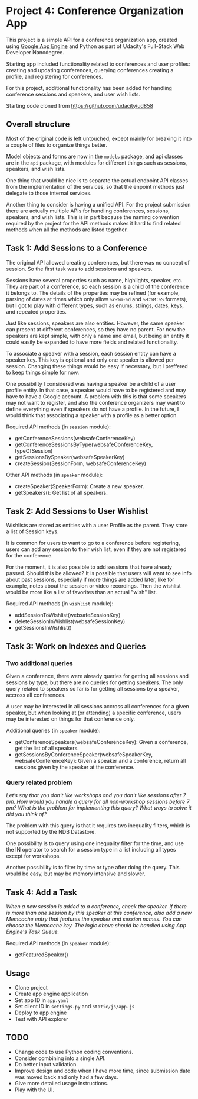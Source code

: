 Project 4: Conference Organization App
======================================

This project is a simple API for a conference organization app, created using
[Google App Engine](https://cloud.google.com/appengine/docs) and Python
as part of Udacity's Full-Stack Web Developer Nanodegree.

Starting app included functionality related to conferences and user profiles:
creating and updating conferences, querying conferences creating a profile,
and registering for conferences. 

For this project, additional functionality has been added for handling
conference sessions and speakers, and user wish lists.

Starting code cloned from https://github.com/udacity/ud858


Overall structure
-----------------

Most of the original code is left untouched, except mainly for breaking it into
a couple of files to organize things better.

Model objects and forms are now in the ```models``` package, and api classes
are in the ```api``` package, with modules for different things such as sessions,
speakers, and wish lists.

One thing that would be nice is to separate the actual endpoint API classes
from the implementation of the services, so that the enpoint methods just
delegate to those internal services.

Another thing to consider is having a unified API. For the project submission
there are actually multiple APIs for handling conferences, sessions, speakers,
and wish lists. This is in part because the naming convention required by the
project for the API methods makes it hard to find related methods when all the
methods are listed together.


Task 1: Add Sessions to a Conference
------------------------------------

The original API allowed creating conferences, but there was no concept
of session. So the first task was to add sessions and speakers.

Sessions have several properties such as name, highlights, speaker, etc.
They are part of a conference, so each session is a child of the conference
it belongs to. The details of the properties may be refined (for example,
parsing of dates at times which only allow ```%Y-%m-%d``` and ```%H:%M:%S```
formats), but I got to play with different types, such as enums, strings,
dates, keys, and repeated properties.

Just like sessions, speakers are also entities. However, the same speaker
can present at different conferences, so they have no parent. For now the
speakers are kept simple, with only a name and email, but being an entity
it could easily be expanded to have more fields and related functionality.

To associate a speaker with a session, each session entity can have
a speaker key. This key is optional and only one speaker is allowed
per session. Changing these things would be easy if necessary, but I
preffered to keep things simple for now.

One possibility I considered was having a speaker be a child of a user
profile entity. In that case, a speaker would have to be registered and
may have to have a Google account. A problem with this is that some
speakers may not want to register, and also the conference organizers
may want to define everything even if speakers do not have a profile.
In the future, I would think that associating a speaker with a profile
as a better option.

Required API methods (in ```session``` module):

- getConferenceSessions(websafeConferenceKey)
- getConferenceSessionsByType(websafeConferenceKey, typeOfSession)
- getSessionsBySpeaker(websafeSpeakerKey)
- createSession(SessionForm, websafeConferenceKey)

Other API methods (in ```speaker``` module):

- createSpeaker(SpeakerForm): Create a new speaker.
- getSpeakers(): Get list of all speakers.


Task 2: Add Sessions to User Wishlist
-------------------------------------

Wishlists are stored as entities with a user Profile as the parent.
They store a list of Session keys.

It is common for users to want to go to a conference before registering,
users can add any session to their wish list, even if they are not registered
for the conference. 

For the moment, it is also possible to add sessions that have already passed.
Should this be allowed? It is possible that users will want to see info about
past sessions, especially if more things are added later, like for example,
notes about the session or video recordings. Then the wishlist would be more
like a list of favorites than an actual "wish" list.

Required API methods (in ```wishlist``` module):

- addSessionToWishlist(websafeSessionKey)
- deleteSessionInWishlist(websafeSessionKey)
- getSessionsInWishlist()


Task 3: Work on Indexes and Queries
-----------------------------------

### Two additional queries

Given a conference, there were already queries for getting all sessions and sessions by type,
but there are no queries for getting speakers. The only query related to speakers so far is
for getting all sessions by a speaker, accross all conferences.

A user may be interested in all sessions accross all conferences for a given speaker,
but when looking at (or attending) a specific conference, users may be interested on
things for that conference only.

Additional queries (in ```speaker``` module):

- getConferenceSpeakers(websafeConferenceKey): Given a conference, get the list of all speakers.
- getSessionsByConferenceSpeaker(websafeSpeakerKey, websafeConferenceKey): Given a speaker and a conference, return all sessions given by the speaker at the conference.

### Query related problem

*Let’s say that you don't like workshops and you don't like sessions after 7 pm.
How would you handle a query for all non-workshop sessions before 7 pm? 
What is the problem for implementing this query? What ways to solve it did you think of?*

The problem with this query is that it requires two inequality filters,
which is not supported by the NDB Datastore.

One possibility is to query using one inequality filter for the time,
and use the IN operator to search for a session type in a list including
all types except for workshops.

Another possibility is to filter by time or type after doing the query.
This would be easy, but may be memory intensive and slower. 


Task 4: Add a Task
------------------

*When a new session is added to a conference, check the speaker. If there is more than one session
by this speaker at this conference, also add a new Memcache entry that features the speaker and
session names. You can choose the Memcache key. The logic above should be handled using
App Engine's Task Queue.*

Required API methods (in ```speaker``` module):

- getFeaturedSpeaker()


Usage
-----

- Clone project
- Create app engine application
- Set app ID in `app.yaml`
- Set client ID in `settings.py` and `static/js/app.js`
- Deploy to app engine
- Test with API explorer


TODO
----

- Change code to use Python coding conventions.
- Consider combining into a single API.
- Do better input validation.
- Improve design and code when I have more time, since submission date was moved back and only had a few days.
- Give more detailed usage instructions.
- Play with the UI.

